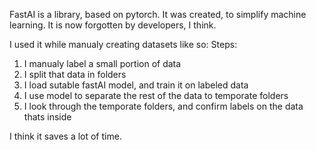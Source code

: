 FastAI is a library, based on pytorch. It was created, to simplify machine learning. It is now forgotten by developers, I think. 

I used it while manualy creating datasets like so:
Steps:
1. I manualy label a small portion of data
2. I split that data in folders
3. I load sutable fastAI model, and train it on labeled data
4. I use model to separate the rest of the data to temporate folders
5. I look through the temporate folders, and confirm labels on the data thats inside

I think it saves a lot of time. 
